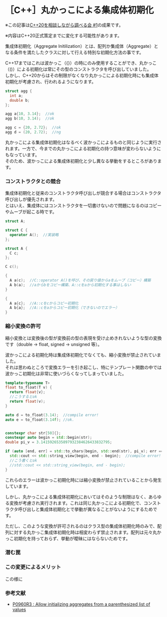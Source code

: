 # ［C++］丸かっこによる集成体初期化

※この記事は[C++20を相談しながら調べる会 #1](https://cpp20survey.connpass.com/event/124051/)の成果です。

※内容はC++20正式策定までに変化する可能性があります。

集成体初期化（Aggregate Initilization）とは、配列か集成体（Aggregate）となる条件を満たしたクラスに対して行える特別な初期化方法の事です。

C++17まではこれは波かっこ（{}）の時にのみ使用することができ、丸かっこ（()）による初期化は常にその型のコンストラクタを呼び出していました。  
しかし、C++20からはその制限がなくなり丸かっこによる初期化時にも集成体初期化が考慮され、行われるようになります。

```cpp
struct agg {
  int a;
  double b;
};

agg a{10, 3.14};  //ok
agg b(10, 3.14);  //ok

agg c = {20, 2.72};  //ok
agg d = (20, 2.72);  //ng
```

丸かっこによる集成体初期化はなるべく波かっこによるものと同じように実行されます。一方で、今までの丸かっこによる初期化の持つ意味が変わらないようにもなっています。  
そのため、波かっこによる集成体初期化と少し異なる挙動をするところがあります。

### コンストラクタとの競合

集成体初期化と従来のコンストラクタ呼び出しが競合する場合はコンストラクタ呼び出しが優先されます。  
とはいえ、集成体にはコンストラクタを一切書けないので問題になるのはコピーやムーブが起こる時です。

```cpp
struct A;

struct C { 
  operator A();  //実装略
};

struct A {
  C c;
};

C c();

{
  A a(c);  //C::operator A()を呼び、その戻り値からaをムーブ（コピー）構築
  A b(a);  //aからbをコピー構築、A::cをaから初期化する事はしない
}

{
  A a{c};  //A::cをcからコピー初期化
  A b{a};  //A::cをaからコピー初期化（できないのでエラー）
}
```


### 縮小変換の許可 

縮小変換とは変換後の型が変換前の型の表現を受け止めきれないような型の変換です（double -> float, signed -> unsigned 等）。

波かっこによる初期化時は集成体初期化でなくても、縮小変換が禁止されていました。  
それは思わぬところで変換エラーを引き起こし、特にテンプレート関数の中では波かっこ初期化は非常に使いづらくなってしまっていました。

```cpp
template<typename T>
float to_float(T v) {
  return float{v};
  //こうするとok
  return float(v);
}

auto d = to_float(3.14);  //compile error!
auto e = to_float(3.14f); //ok.


constexpr char str[50]{};
constexpr auto begin = std::begin(str);
double pi_v = 3.1415926535897932384626433832795;

if (auto [end, err] = std::to_chars(begin, std::end(str), pi_v); err == std::errc{}) {
  std::cout << std::string_view{begin, end - begin};  //compile error!
  //こう書くとok
  //std::cout << std::string_view(begin, end - begin);
}

```
これらのエラーは波かっこ初期化時には縮小変換が禁止されていることから発生しています。

しかし、丸かっこによる集成体初期化においてはそのような制限はなく、あらゆる変換が考慮され実行されます。これは同じ丸かっこによる初期化で、コンストラクタ呼び出しと集成体初期化とで挙動が異なることがないようにするためです。

ただし、このような変換が許可されるのはクラス型の集成体初期化時のみで、配列に対する丸かっこ集成体初期化時は相変わらず禁止されます。配列は元々丸かっこ初期化を持っておらず、挙動が曖昧にはならないためです。

### 潜む罠

### この変更によるメリット

この様に

### 参考文献
- [P0960R3 : Allow initializing aggregates from a parenthesized list of values](http://www.open-std.org/jtc1/sc22/wg21/docs/papers/2019/p0960r3.html)